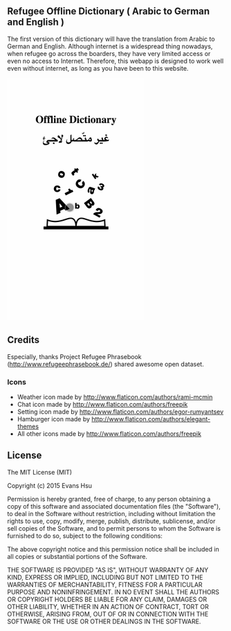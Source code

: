 ## Refugee Offline Dictionary ( Arabic to German and English )
The first version of this dictionary will have the translation from Arabic to German and English. Although internet is a widespread thing nowadays, when refugee go across the boarders, they have very limited access or even no access to Internet. Therefore, this webapp is designed to work well even without internet, as long as you have been to this website. 

![alt tag](https://raw.githubusercontent.com/evanshsu/refugeedict/master/demo.gif?token=ACZztAvdI3dgCQUnYqIKXZj7Hc8ehqRbks5WblJdwA%3D%3D)

## Credits
Especially, thanks Project Refugee Phrasebook (http://www.refugeephrasebook.de/) shared awesome open dataset.

### Icons
* Weather icon made by http://www.flaticon.com/authors/rami-mcmin
* Chat icon made by http://www.flaticon.com/authors/freepik
* Setting icon made by http://www.flaticon.com/authors/egor-rumyantsev
* Hamburger icon made by http://www.flaticon.com/authors/elegant-themes
* All other icons made by http://www.flaticon.com/authors/freepik

## License
The MIT License (MIT)

Copyright (c) 2015 Evans Hsu

Permission is hereby granted, free of charge, to any person obtaining a copy
of this software and associated documentation files (the "Software"), to deal
in the Software without restriction, including without limitation the rights
to use, copy, modify, merge, publish, distribute, sublicense, and/or sell
copies of the Software, and to permit persons to whom the Software is
furnished to do so, subject to the following conditions:

The above copyright notice and this permission notice shall be included in all
copies or substantial portions of the Software.

THE SOFTWARE IS PROVIDED "AS IS", WITHOUT WARRANTY OF ANY KIND, EXPRESS OR
IMPLIED, INCLUDING BUT NOT LIMITED TO THE WARRANTIES OF MERCHANTABILITY,
FITNESS FOR A PARTICULAR PURPOSE AND NONINFRINGEMENT. IN NO EVENT SHALL THE
AUTHORS OR COPYRIGHT HOLDERS BE LIABLE FOR ANY CLAIM, DAMAGES OR OTHER
LIABILITY, WHETHER IN AN ACTION OF CONTRACT, TORT OR OTHERWISE, ARISING FROM,
OUT OF OR IN CONNECTION WITH THE SOFTWARE OR THE USE OR OTHER DEALINGS IN THE
SOFTWARE.
